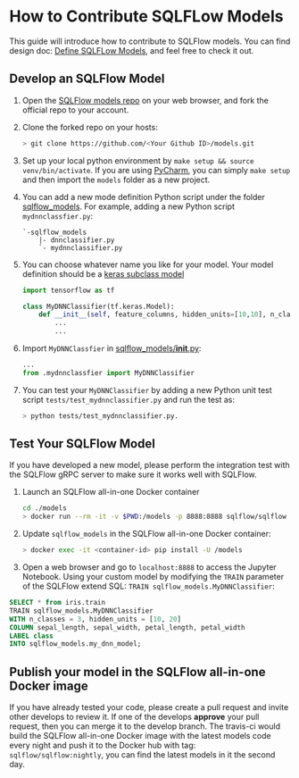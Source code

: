 # How to Contribute SQLFLow Models

This guide will introduce how to contribute to SQLFlow models. You can find design doc: [Define SQLFLow Models](/doc/customized+model.md), and feel free to check it out.

## Develop an SQLFlow Model

1. Open the [SQLFlow models repo](https://github.com/sql-machine-learning/models) on your web browser, and fork the official repo to your account.

1. Clone the forked repo on your hosts:

    ``` bash
    > git clone https://github.com/<Your Github ID>/models.git
    ```

1. Set up your local python environment by `make setup && source venv/bin/activate`. If you are using [PyCharm](https://www.jetbrains.com/pycharm/), you can simply `make setup` and then import the `models` folder as a new project.

1. You can add a new mode definition Python script under the folder [sqlflow_models](/sqlflow_models). For example, adding a new Python script `mydnnclassfier.py`:

    ``` text
    `-sqlflow_models
        |- dnnclassifier.py
        `- mydnnclassifier.py
    ```

1. You can choose whatever name you like for your model. Your model definition should be a [keras subclass model](https://keras.io/models/about-keras-models/#model-subclassing)

    ``` python
    import tensorflow as tf

    class MyDNNClassifier(tf.keras.Model):
        def __init__(self, feature_columns, hidden_units=[10,10], n_classes=2):
            ...
            ...
    ```

1. Import `MyDNNClassfier` in [sqlflow_models/__init__.py](/sqlflow_models/__init__.py):

    ``` python
    ...
    from .mydnnclassfier import MyDNNClassifier
    ```

1. You can test your `MyDNNClassifier` by adding a new Python unit test script `tests/test_mydnnclassifier.py` and run the test as:

    ``` bash
    > python tests/test_mydnnclassifier.py.
    ```

## Test Your SQLFlow Model

If you have developed a new model, please perform the integration test with the SQLFlow gRPC server to make sure it works well with SQLFlow.

1. Launch an SQLFlow all-in-one Docker container

    ``` bash
    cd ./models
    > docker run --rm -it -v $PWD:/models -p 8888:8888 sqlflow/sqlflow
    ```

1. Update `sqlflow_models` in the SQLFlow all-in-one Docker container:

    ``` bash
    > docker exec -it <container-id> pip install -U /models
    ```

1. Open a web browser and go to `localhost:8888` to access the Jupyter Notebook. Using your custom model by modifying the `TRAIN` parameter of the SQLFlow extend SQL: `TRAIN sqlflow_models.MyDNNClassifier`:

``` sql
SELECT * from iris.train
TRAIN sqlflow_models.MyDNNClassifier
WITH n_classes = 3, hidden_units = [10, 20]
COLUMN sepal_length, sepal_width, petal_length, petal_width
LABEL class
INTO sqlflow_models.my_dnn_model;
```

## Publish your model in the SQLFlow all-in-one Docker image

If you have already tested your code, please create a pull request and invite other develops to review it. If one of the develops **approve** your pull request, then you can merge it to the develop branch.
The travis-ci would build the SQLFlow all-in-one Docker image with the latest models code every night and push it to the Docker hub with tag: `sqlflow/sqlflow:nightly`, you can find the latest models in it the second day.
